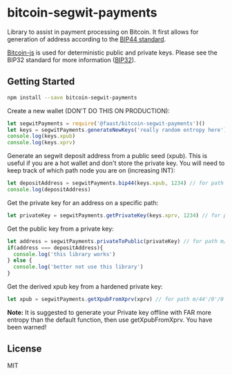 bitcoin-segwit-payments
=================

Library to assist in payment processing on Bitcoin. It first allows for generation
of address according to the [BIP44 standard](https://github.com/bitcoin/bips/blob/master/bip-0044.mediawiki).

[Bitcoin-js](https://github.com/bitcoinjs/bitcoinjs-lib) is used for  deterministic public and private keys.
Please see the BIP32 standard for more information ([BIP32](https://github.com/bitcoin/bips/blob/master/bip-0039.mediawiki)).

## Getting Started

```bash
npm install --save bitcoin-segwit-payments
```

Create a new wallet (DON'T DO THIS ON PRODUCTION):
```js
let segwitPayments = require('@faast/bitcoin-segwit-payments')()
let keys = segwitPayments.generateNewKeys('really random entropy here')
console.log(keys.xpub)
console.log(keys.xprv)
```

Generate an segwit deposit address from a public seed (xpub).
This is useful if you are a hot wallet and don't store the private key. You will need
to keep track of which path node you are on (increasing INT):
```js
let depositAddress = segwitPayments.bip44(keys.xpub, 1234) // for path m/44'/0'/0'/0/1234
console.log(depositAddress)
```

Get the private key for an address on a specific path:
```js
let privateKey = segwitPayments.getPrivateKey(keys.xprv, 1234) // for path m/44'/0'/0'/0/1234
```

Get the public key from a private key:
```js
let address = segwitPayments.privateToPublic(privateKey) // for path m/44'/0'/0'/0/1234
if(address === depositAddress){
  console.log('this library works')
} else {
  console.log('better not use this library')
}
```

Get the derived xpub key from a hardened private key:
```js
let xpub = segwitPayments.getXpubFromXprv(xprv) // for path m/44'/0'/0'/0/1234
```





**Note:** It is suggested to generate your Private key offline with FAR more entropy than the default function, then use getXpubFromXprv.
You have been warned!

## License

MIT
